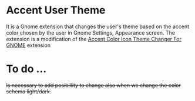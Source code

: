 # Accent User Theme
It is a Gnome extension that changes the user's theme based on the accent color chosen by the user in Gnome Settings, Appearance screen.
The extension is a modification of the [Accent Color Icon Theme Changer For GNOME](https://github.com/taiwbi/gnome-accent-directories) extension
# To do ...
~~Is necessary to add posibillity to change also when we change the color schema light/dark.~~
